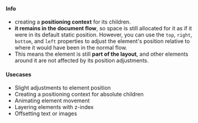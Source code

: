 #### Info
- creating a **positioning context** for its children.
- **it remains in the document flow**, so space is still allocated for it as if it were in its default static position. However, you can use the `top`, `right`, `bottom`, and `left` properties to adjust the element's position relative to where it would have been in the normal flow.
- This means the element is still **part of the layout**, and other elements around it are not affected by its position adjustments.

#### Usecases
- Slight adjustments to element position
- Creating a positioning context for absolute children
- Animating element movement
- Layering elements with z-index
- Offsetting text or images
